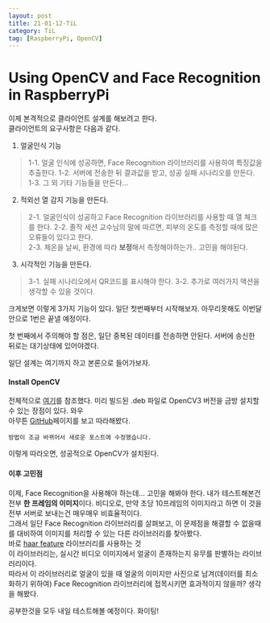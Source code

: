 ```yaml
---
layout: post
title: 21-01-12-TiL 
category: TiL
tag: [RaspberryPi, OpenCV]
---
```


# Using OpenCV and Face Recognition in RaspberryPi

이제 본격적으로 클라이언트 설계를 해보려고 한다.  
클라이언트의 요구사항은 다음과 같다.  
1. 얼굴인식 기능
> 1-1. 얼굴 인식에 성공하면, Face Recognition 라이브러리를 사용하여 특징값을 추출한다.
> 1-2. 서버에 전송한 뒤 결과값을 받고, 성공 실패 시나리오를 만든다.  
> 1-3. 그 외 기타 기능들을 만든다...  

2. 적외선 열 감지 기능을 만든다. 
> 2-1. 얼굴인식이 성공하고 Face Recognition 라이브러리를 사용할 때 열 체크를 한다.
> 2-2. 졸작 세션 교수님의 말에 따르면, 피부의 온도를 측정할 때에 많은 오류들이 있다고 한다.  
> 2-3. 체온을 날씨, 환경에 따라 **보정**해서 측정해야하는가.. 고민을 해야된다.  

3. 시각적인 기능을 만든다.
> 3-1. 실패 시나리오에서 QR코드를 표시해야 한다.
> 3-2. 추가로 여러가지 액션을 생각할 수 있을 것이다. 

크게보면 이렇게 3가지 기능이 있다. 일단 첫번째부터 시작해보자. 아무리못해도 이번달 안으로 1번은 끝낼 예정이다.  

첫 번째에서 주의해야 할 점은, 일단 중복된 데이터를 전송하면 안된다. 서버에 송신한 뒤로는 대기상태에 있어야겠다. 

일단 설계는 여기까지 하고 본론으로 들어가보자. 

#### Install OpenCV

전체적으로 [여기](https://blog.xcoda.net/97)를 참조했다.
미리 빌드된 .deb 파일로 OpenCV3 버전을 금방 설치할 수 있는 장점이 있다. 와우  
아무튼 [GitHub](https://github.com/dltpdn/opencv-for-rpi)페이지를 보고 따라해봤다.  

```
방법이 조금 바뀌어서 새로운 포스트에 수정했습니다.
```
이렇게 따라오면, 성공적으로 OpenCV가 설치된다.


#### 이후 고민점
이제, Face Recognition을 사용해야 하는데... 고민을 해봐야 한다.
내가 테스트해본건 전부 **한 프레임의 이미지**이다.
비디오로, 만약 초당 10프레임의 이미지라고 하면 이 것을 전부 서버로 보내는건 매우매우 비효율적이다.  
그래서 일단 Face Recognition 라이브러리를 살펴보고, 이 문제점을 해결할 수 없을때를 대비하여 이미지를 처리할 수 있는 다른 라이브러리를 찾아봤다.  
바로 [haar feature](https://github.com/opencv/opencv/tree/master/data/haarcascades) 라이브러리를 사용하는 것  
이 라이브러리는, 실시간 비디오 이미지에서 얼굴이 존재하는지 유무를 판별하는 라이브러리이다.  
따라서 이 라이브러리로 얼굴이 있을 때 얼굴의 이미지만 사진으로 남겨(데이터를 최소화하기 위하여) Face Recognition 라이브러리에 접목시키면 효과적이지 않을까? 생각을 해봤다.  

공부한것을 모두 내일 테스트해볼 예정이다. 화이팅!  


